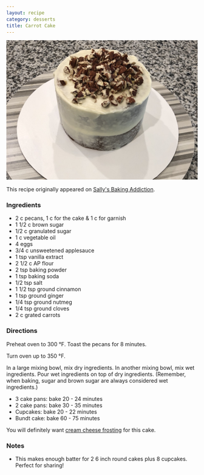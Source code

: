 ```yaml
---
layout: recipe
category: desserts
title: Carrot Cake
---
```


![carrot cake](/assets/images/carrot-cake.jpeg)

This recipe originally appeared on [Sally's Baking Addiction](https://sallysbakingaddiction.com/my-favorite-carrot-cake-recipe/).

### Ingredients

-   2 c pecans, 1 c for the cake & 1 c for garnish
-   1 1/2 c brown sugar
-   1/2 c granulated sugar
-   1 c vegetable oil
-   4 eggs
-   3/4 c unsweetened applesauce
-   1 tsp vanilla extract
-   2 1/2 c AP flour
-   2 tsp baking powder
-   1 tsp baking soda
-   1/2 tsp salt
-   1 1/2 tsp ground cinnamon
-   1 tsp ground ginger
-   1/4 tsp ground nutmeg
-   1/4 tsp ground cloves
-   2 c grated carrots

### Directions

Preheat oven to 300 °F. Toast the pecans for 8 minutes.

Turn oven up to 350 °F.

In a large mixing bowl, mix dry ingredients. In another mixing bowl, mix wet ingredients. Pour wet ingredients on top of dry ingredients. (Remember, when baking, sugar and brown sugar are always considered wet ingredients.)

-   3 cake pans: bake 20 - 24 minutes
-   2 cake pans: bake 30 - 35 minutes
-   Cupcakes: bake 20 - 22 minutes
-   Bundt cake: bake 60 - 75 minutes

You will definitely want [cream cheese frosting](./cream-cheese-frosting) for this cake.

### Notes

- This makes enough batter for 2 6 inch round cakes plus 8 cupcakes. Perfect for sharing!
